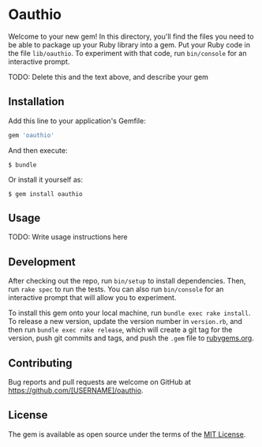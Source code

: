 # Oauthio

Welcome to your new gem! In this directory, you'll find the files you need to be able to package up your Ruby library into a gem. Put your Ruby code in the file `lib/oauthio`. To experiment with that code, run `bin/console` for an interactive prompt.

TODO: Delete this and the text above, and describe your gem

## Installation

Add this line to your application's Gemfile:

```ruby
gem 'oauthio'
```

And then execute:

    $ bundle

Or install it yourself as:

    $ gem install oauthio

## Usage

TODO: Write usage instructions here

## Development

After checking out the repo, run `bin/setup` to install dependencies. Then, run `rake spec` to run the tests. You can also run `bin/console` for an interactive prompt that will allow you to experiment.

To install this gem onto your local machine, run `bundle exec rake install`. To release a new version, update the version number in `version.rb`, and then run `bundle exec rake release`, which will create a git tag for the version, push git commits and tags, and push the `.gem` file to [rubygems.org](https://rubygems.org).

## Contributing

Bug reports and pull requests are welcome on GitHub at https://github.com/[USERNAME]/oauthio.

## License

The gem is available as open source under the terms of the [MIT License](https://opensource.org/licenses/MIT).
